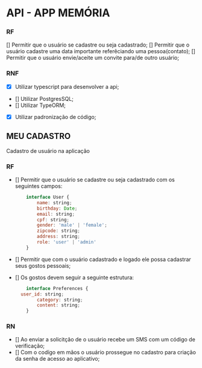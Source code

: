 # API - APP MEMÓRIA

### RF

[] Permitir que o usuário se cadastre ou seja cadastrado;
[] Permitir que o usuário cadastre uma data importante referêciando uma pessoa(contato);
[] Permitir que o usuário envie/aceite um convite para/de outro usuário;

### RNF

- [x] Utilizar typescript para desenvolver a api;
- [] Utilizar PostgresSQL;
- [] Utilizar TypeORM;
- [x] Utilizar padronização de código;

## MEU CADASTRO

Cadastro de usuário na aplicação

### RF

- [] Permitir que o usuário se cadastre ou seja cadastrado com os seguintes campos:

	```js
		interface User {
			name: string;
			birthday: Date;
			email: string;
			cpf: string;
			gender: 'male' | 'female';
			zipcode: string;
			address: string;
			role: 'user' | 'admin'
		}
	```

- [] Permitir que com o usuário cadastrado e logado ele possa cadastrar seus gostos pessoais;
- [] Os gostos devem seguir a seguinte estrutura:

	```js
		interface Preferences {
      user_id: string;
			category: string;
			content: string;
		}
	```

### RN

- [] Ao enviar a solicitção de o usuário recebe um SMS com um código de verificação;
- [] Com o codígo em mãos o usuário prossegue no cadastro para criação da senha de acesso ao aplicativo;
